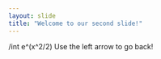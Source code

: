 ```yaml
---
layout: slide
title: "Welcome to our second slide!"
---
```

/int e^(x^2/2)
Use the left arrow to go back!

